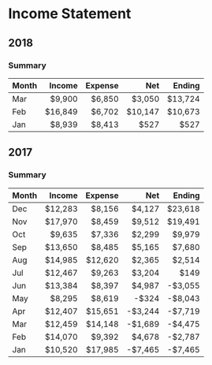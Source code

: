 # Income Statement

## 2018

### Summary

| Month   |  Income | Expense |    Net |  Ending |
| ------- | ------: | ------: | -----: | ------: |
| Mar     |  $9,900 |  $6,850 | $3,050 | $13,724 |
| Feb     | $16,849 |  $6,702 |$10,147 | $10,673 |
| Jan     |  $8,939 |  $8,413 |   $527 |    $527 |

## 2017

### Summary

| Month   |  Income | Expense |    Net |  Ending |
| ------- | ------: | ------: | -----: | ------: |
| Dec     | $12,283 |  $8,156 | $4,127 | $23,618 |
| Nov     | $17,970 |  $8,459 | $9,512 | $19,491 |
| Oct     |  $9,635 |  $7,336 | $2,299 |  $9,979 |
| Sep     | $13,650 |  $8,485 | $5,165 |  $7,680 |
| Aug     | $14,985 | $12,620 | $2,365 |  $2,514 |
| Jul     | $12,467 |  $9,263 | $3,204 |    $149 |
| Jun     | $13,384 |  $8,397 | $4,987 | -$3,055 |
| May     |  $8,295 |  $8,619 |  -$324 | -$8,043 |
| Apr     | $12,407 | $15,651 |-$3,244 | -$7,719 |
| Mar     | $12,459 | $14,148 |-$1,689 | -$4,475 |
| Feb     | $14,070 |  $9,392 | $4,678 | -$2,787 |
| Jan     | $10,520 | $17,985 |-$7,465 | -$7,465 |
